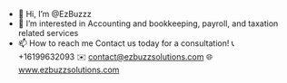 - 👋 Hi, I’m @EzBuzzz
- 👀 I’m interested in Accounting and bookkeeping, payroll, and taxation related services
- 📫 How to reach me Contact us today for a consultation!
📞 +16199632093
✉️ contact@ezbuzzsolutions.com
🌐 www.ezbuzzsolutions.com


<!---
EzBuzzz/EzBuzzz is a ✨ special ✨ repository because its `README.md` (this file) appears on your GitHub profile.
You can click the Preview link to take a look at your changes.
--->

